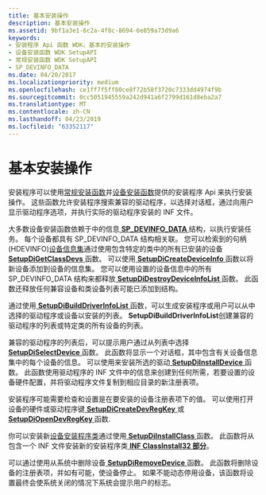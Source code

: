 ```yaml
---
title: 基本安装操作
description: 基本安装操作
ms.assetid: 9bf1a3e1-6c2a-4f8c-8694-6e859a73d9a6
keywords:
- 安装程序 Api 函数 WDK，基本的安装操作
- 设备安装函数 WDK SetupAPI
- 常规安装函数 WDK SetupAPI
- SP_DEVINFO_DATA
ms.date: 04/20/2017
ms.localizationpriority: medium
ms.openlocfilehash: ce1ff7f5ff80ce8f72b58f3720c7333dd4974f9b
ms.sourcegitcommit: 0cc5051945559a242d941a6f2799d161d8eba2a7
ms.translationtype: MT
ms.contentlocale: zh-CN
ms.lasthandoff: 04/23/2019
ms.locfileid: "63352117"
---
```

# <a name="basic-installation-operations"></a>基本安装操作





安装程序可以使用[常规安装函数](https://msdn.microsoft.com/library/windows/hardware/ff544985)并[设备安装函数](https://msdn.microsoft.com/library/windows/hardware/ff541299)提供的安装程序 Api 来执行安装操作。 这些函数允许安装程序搜索兼容的驱动程序，以选择对话框，通过向用户显示驱动程序选项，并执行实际的驱动程序安装的 INF 文件。

大多数设备安装函数依赖于中的信息[ **SP_DEVINFO_DATA** ](https://msdn.microsoft.com/library/windows/hardware/ff552344)结构，以执行安装任务。 每个设备都具有 SP_DEVINFO_DATA 结构相关联。 您可以检索到的句柄 (HDEVINFO)[设备信息集](device-information-sets.md)通过使用包含特定的类中的所有已安装的设备[ **SetupDiGetClassDevs** ](https://msdn.microsoft.com/library/windows/hardware/ff551069)函数。 可以使用[ **SetupDiCreateDeviceInfo** ](https://msdn.microsoft.com/library/windows/hardware/ff550952)函数以将新设备添加到设备的信息集。 您可以使用设置的设备信息中的所有 SP_DEVINFO_DATA 结构来都释放[ **SetupDiDestroyDeviceInfoList** ](https://msdn.microsoft.com/library/windows/hardware/ff550996)函数。 此函数还释放任何兼容设备和类设备列表可能已添加到结构。

通过使用[ **SetupDiBuildDriverInfoList** ](https://msdn.microsoft.com/library/windows/hardware/ff550917)函数，可以生成安装程序或用户可以从中选择的驱动程序或设备以安装的列表。 **SetupDiBuildDriverInfoList**创建兼容的驱动程序的列表或特定类的所有设备的列表。

兼容的驱动程序的列表后，可以提示用户通过从列表中选择[ **SetupDiSelectDevice** ](https://msdn.microsoft.com/library/windows/hardware/ff552115)函数。 此函数将显示一个对话框，其中包含有关设备信息集中的每个设备的信息。 可以使用来安装所选的驱动[ **SetupDiInstallDevice** ](https://msdn.microsoft.com/library/windows/hardware/ff552039)函数。 此函数使用驱动程序的 INF 文件中的信息来创建到任何所需，若要设置的设备硬件配置，并将驱动程序文件复制到相应目录的新注册表项。

安装程序可能需要检查和设置是在要安装的设备注册表项下的值。 可以使用打开设备的硬件或驱动程序键[ **SetupDiCreateDevRegKey** ](https://msdn.microsoft.com/library/windows/hardware/ff550973)或[ **SetupDiOpenDevRegKey** ](https://msdn.microsoft.com/library/windows/hardware/ff552079)函数.

你可以安装新[设备安装程序类](device-setup-classes.md)通过使用[ **SetupDiInstallClass** ](https://msdn.microsoft.com/library/windows/hardware/ff552024)函数。 此函数将从包含一个 INF 文件安装新的安装程序类[ **INF ClassInstall32 部分**](inf-classinstall32-section.md)。

可以通过使用从系统中删除设备[ **SetupDiRemoveDevice** ](https://msdn.microsoft.com/library/windows/hardware/ff552097)函数。 此函数将删除设备的注册表项，并如有可能，使设备停止。 如果不能动态停用设备，该函数将设置最终会使系统关闭的情况下系统会提示用户的标志。

 

 





